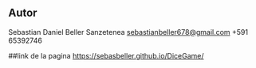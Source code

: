 ## Autor
Sebastian Daniel Beller Sanzetenea
sebastianbeller678@gmail.com
+591 65392746

##link de la pagina https://sebasbeller.github.io/DiceGame/